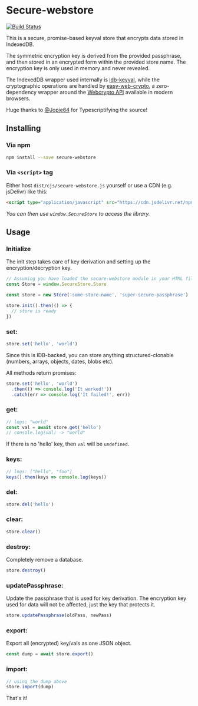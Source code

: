 # Secure-webstore

[![Build Status](https://api.travis-ci.org/AKASHAorg/secure-webstore.svg?branch=master)](https://travis-ci.org/AKASHAorg/secure-webstore)

This is a secure, promise-based keyval store that encrypts data stored in IndexedDB.

The symmetric encryption key is derived from the provided passphrase, and then stored in an encrypted
form within the provided store name. The encryption key is only used in memory and never revealed.

The IndexedDB wrapper used internally is [idb-keyval](https://github.com/jakearchibald/idb-keyval/),
while the cryptographic operations are handled by [easy-web-crypto](https://github.com/AkashaProject/easy-web-crypto),
a zero-dependency wrapper around the [Webcrypto API](https://caniuse.com/#search=web%20crypto) available in modern browsers.

Huge thanks to [@Jopie64](https://github.com/Jopie64) for Typescriptifying the source!

## Installing

### Via npm

```sh
npm install --save secure-webstore
```

### Via `<script>` tag

Either host `dist/cjs/secure-webstore.js` yourself or use a CDN (e.g. jsDelivr) like this:
```html
<script type="application/javascript" src="https://cdn.jsdelivr.net/npm/secure-webstore@1.3.7/dist/cjs/secure-webstore.js"></script>
```
*You can then use `window.SecureStore` to access the library.*

## Usage

### Initialize

The init step takes care of key derivation and setting up the encryption/decryption key.

```js
// Assuming you have loaded the secure-webstore module in your HTML file <script>
const Store = window.SecureStore.Store

const store = new Store('some-store-name', 'super-secure-passphrase')

store.init().then(() => {
  // store is ready
})
```

### set:

```js
store.set('hello', 'world')
```

Since this is IDB-backed, you can store anything structured-clonable (numbers, arrays, objects, dates, blobs etc).

All methods return promises:

```js
store.set('hello', 'world')
  .then(() => console.log('It worked!'))
  .catch(err => console.log('It failed!', err))
```

### get:

```js
// logs: "world"
const val = await store.get('hello')
// console.log(val) -> "world"
```

If there is no 'hello' key, then `val` will be `undefined`.

### keys:

```js
// logs: ["hello", "foo"]
keys().then(keys => console.log(keys))
```

### del:

```js
store.del('hello')
```

### clear:

```js
store.clear()
```

### destroy:

Completely remove a database.

```js
store.destroy()
```

### updatePassphrase:

Update the passphrase that is used for key derivation. The encryption key used for data will not be affected, just the key that protects it.

```js
store.updatePassphrase(oldPass, newPass)
```

### export:

Export all (encrypted) key/vals as one JSON object.

```js
const dump = await store.export()
```

### import:

```js
// using the dump above
store.import(dump)
```

That's it!
